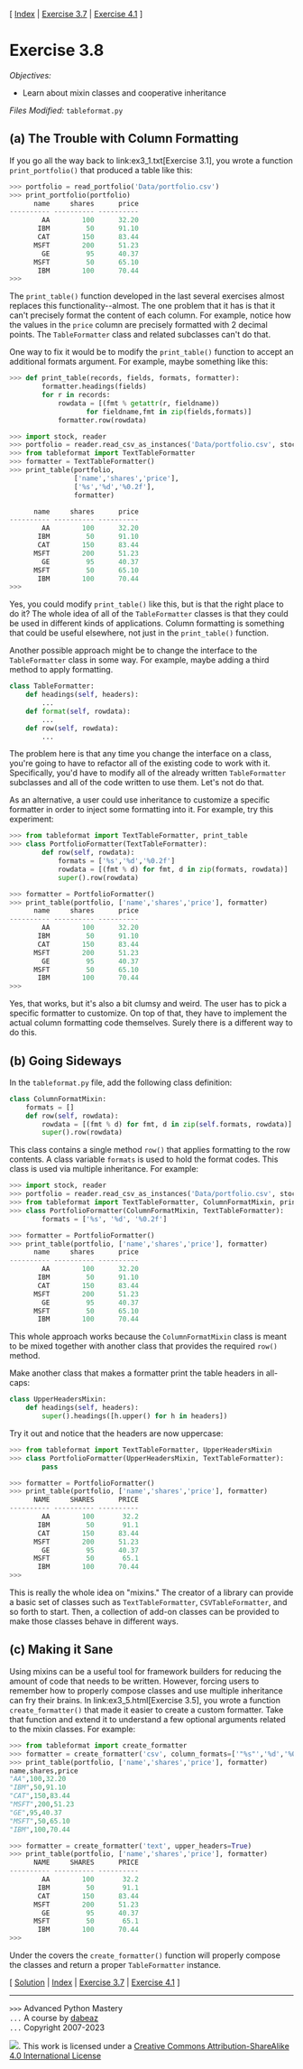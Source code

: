 \[ [Index](index.md) | [Exercise 3.7](ex3_7.md) | [Exercise 4.1](ex4_1.md) \]

# Exercise 3.8

*Objectives:*

- Learn about mixin classes and cooperative inheritance

*Files Modified:* `tableformat.py`

## (a) The Trouble with Column Formatting

If you go all the way back to link:ex3_1.txt[Exercise 3.1], you 
wrote a function `print_portfolio()` that produced a table like this:

```python
>>> portfolio = read_portfolio('Data/portfolio.csv')
>>> print_portfolio(portfolio)
      name     shares      price
---------- ---------- ---------- 
        AA        100      32.20
       IBM         50      91.10
       CAT        150      83.44
      MSFT        200      51.23
        GE         95      40.37
      MSFT         50      65.10
       IBM        100      70.44
>>>
```

The `print_table()` function developed in the last several exercises
almost replaces this functionality--almost.  The one problem that it
has is that it can't precisely format the content of each column.  For
example, notice how the values in the `price` column are precisely
formatted with 2 decimal points.  The `TableFormatter` class and
related subclasses can't do that.

One way to fix it would be to modify the `print_table()` function to
accept an additional formats argument.  For example, maybe something
like this:

```python
>>> def print_table(records, fields, formats, formatter):
        formatter.headings(fields)
        for r in records:
            rowdata = [(fmt % getattr(r, fieldname))
	               for fieldname,fmt in zip(fields,formats)]
            formatter.row(rowdata)

>>> import stock, reader
>>> portfolio = reader.read_csv_as_instances('Data/portfolio.csv', stock.Stock)
>>> from tableformat import TextTableFormatter
>>> formatter = TextTableFormatter()
>>> print_table(portfolio, 
                ['name','shares','price'],
                ['%s','%d','%0.2f'],
                formatter)

      name     shares      price
---------- ---------- ---------- 
        AA        100      32.20
       IBM         50      91.10
       CAT        150      83.44
      MSFT        200      51.23
        GE         95      40.37
      MSFT         50      65.10
       IBM        100      70.44
>>>
```

Yes, you could modify `print_table()` like this, but is that the right
place to do it?  The whole idea of all of the `TableFormatter` classes
is that they could be used in different kinds of applications.  Column
formatting is something that could be useful elsewhere, not just
in the `print_table()` function.

Another possible approach might be to change the interface to the
`TableFormatter` class in some way.   For example, maybe adding a third
method to apply formatting.

```python
class TableFormatter:
    def headings(self, headers):
        ...
    def format(self, rowdata):
        ...
    def row(self, rowdata):
        ...
```

The problem here is that any time you change the interface on a class,
you're going to have to refactor all of the existing code to work with
it.  Specifically, you'd have to modify all of the already written
`TableFormatter` subclasses and all of the code written to use them.
Let's not do that.

As an alternative, a user could use inheritance to customize a
specific formatter in order to inject some formatting into it. For
example, try this experiment:

```python
>>> from tableformat import TextTableFormatter, print_table
>>> class PortfolioFormatter(TextTableFormatter):
        def row(self, rowdata):
            formats = ['%s','%d','%0.2f']
            rowdata = [(fmt % d) for fmt, d in zip(formats, rowdata)]
            super().row(rowdata)

>>> formatter = PortfolioFormatter()
>>> print_table(portfolio, ['name','shares','price'], formatter)
      name     shares      price
---------- ---------- ---------- 
        AA        100      32.20
       IBM         50      91.10
       CAT        150      83.44
      MSFT        200      51.23
        GE         95      40.37
      MSFT         50      65.10
       IBM        100      70.44
>>>
```
Yes, that works, but it's also a bit clumsy and weird.  The user has
to pick a specific formatter to customize.  On top of that, they have
to implement the actual column formatting code themselves.  Surely
there is a different way to do this.

## (b) Going Sideways

In the `tableformat.py` file, add the following class definition:

```python
class ColumnFormatMixin:
    formats = []
    def row(self, rowdata):
        rowdata = [(fmt % d) for fmt, d in zip(self.formats, rowdata)]
        super().row(rowdata)
```

This class contains a single method `row()` that applies formatting to
the row contents.  A class variable `formats` is used to hold the format
codes.  This class is used via multiple inheritance.  For example:

```python
>>> import stock, reader
>>> portfolio = reader.read_csv_as_instances('Data/portfolio.csv', stock.Stock)
>>> from tableformat import TextTableFormatter, ColumnFormatMixin, print_table
>>> class PortfolioFormatter(ColumnFormatMixin, TextTableFormatter):
        formats = ['%s', '%d', '%0.2f']

>>> formatter = PortfolioFormatter()
>>> print_table(portfolio, ['name','shares','price'], formatter)
      name     shares      price
---------- ---------- ---------- 
        AA        100      32.20
       IBM         50      91.10
       CAT        150      83.44
      MSFT        200      51.23
        GE         95      40.37
      MSFT         50      65.10
       IBM        100      70.44
```

This whole approach works because the `ColumnFormatMixin` class is
meant to be mixed together with another class that provides the
required `row()` method.   

Make another class that makes a formatter print the table headers in all-caps:

```python
class UpperHeadersMixin:
    def headings(self, headers):
        super().headings([h.upper() for h in headers])
```

Try it out and notice that the headers are now uppercase:

```python
>>> from tableformat import TextTableFormatter, UpperHeadersMixin
>>> class PortfolioFormatter(UpperHeadersMixin, TextTableFormatter):
        pass

>>> formatter = PortfolioFormatter()
>>> print_table(portfolio, ['name','shares','price'], formatter)
      NAME     SHARES      PRICE 
---------- ---------- ---------- 
        AA        100       32.2 
       IBM         50       91.1 
       CAT        150      83.44 
      MSFT        200      51.23 
        GE         95      40.37 
      MSFT         50       65.1 
       IBM        100      70.44 
>>>
```

This is really the whole idea on "mixins."  The creator of a library
can provide a basic set of classes such as `TextTableFormatter`,
`CSVTableFormatter`, and so forth to start.  Then, a collection of
add-on classes can be provided to make those classes behave in
different ways.

## (c) Making it Sane

Using mixins can be a useful tool for framework builders for reducing 
the amount of code that needs to be written.  However, forcing users
to remember how to properly compose classes and use multiple inheritance can
fry their brains.  In link:ex3_5.html[Exercise 3.5], you wrote a 
function `create_formatter()` that made it easier to create a custom
formatter.  Take that function and extend it to understand a few optional
arguments related to the mixin classes. For example:

```python
>>> from tableformat import create_formatter
>>> formatter = create_formatter('csv', column_formats=['"%s"','%d','%0.2f'])
>>> print_table(portfolio, ['name','shares','price'], formatter)
name,shares,price
"AA",100,32.20
"IBM",50,91.10
"CAT",150,83.44
"MSFT",200,51.23
"GE",95,40.37
"MSFT",50,65.10
"IBM",100,70.44

>>> formatter = create_formatter('text', upper_headers=True)
>>> print_table(portfolio, ['name','shares','price'], formatter)
      NAME     SHARES      PRICE 
---------- ---------- ---------- 
        AA        100       32.2 
       IBM         50       91.1 
       CAT        150      83.44 
      MSFT        200      51.23 
        GE         95      40.37 
      MSFT         50       65.1 
       IBM        100      70.44 
>>>
```

Under the covers the `create_formatter()` function will properly compose
the classes and return a proper `TableFormatter` instance.

\[ [Solution](soln3_8.md) | [Index](index.md) | [Exercise 3.7](ex3_7.md) | [Exercise 4.1](ex4_1.md) \]

----
`>>>` Advanced Python Mastery  
`...` A course by [dabeaz](https://www.dabeaz.com)  
`...` Copyright 2007-2023  

![](https://i.creativecommons.org/l/by-sa/4.0/88x31.png). This work is licensed under a [Creative Commons Attribution-ShareAlike 4.0 International License](http://creativecommons.org/licenses/by-sa/4.0/)
